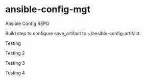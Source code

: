 # ansible-config-mgt
Ansible Config REPO

Build step to configure save_artifact to ~/ansible-config-artifact.

Testing

Testing 2

Testing 3

Testing 4
